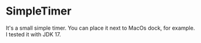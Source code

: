 # SimpleTimer
It's a small simple timer. You can place it next to MacOs dock, for example.
<br>
I tested it with JDK 17.